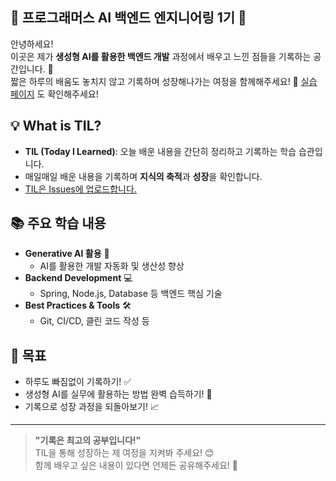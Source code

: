 ## 🌟 프로그래머스 AI 백엔드 엔지니어링 1기 🌟

안녕하세요!  
이곳은 제가 **생성형 AI를 활용한 백엔드 개발** 과정에서 배우고 느낀 점들을 기록하는 공간입니다. 📝  
짧은 하루의 배움도 놓치지 않고 기록하며 성장해나가는 여정을 함께해주세요! 🚀 
[실습 페이지](https://soheegit.github.io/Programmers_AI_BackEnd/index.html) 도 확인해주세요!

## 💡 What is TIL?
- **TIL (Today I Learned)**: 오늘 배운 내용을 간단히 정리하고 기록하는 학습 습관입니다.
- 매일매일 배운 내용을 기록하며 **지식의 축적**과 **성장**을 확인합니다.
- [TIL은 Issues에 업로드합니다.](https://github.com/soheeGit/TIL/issues)

## 📚 주요 학습 내용
- **Generative AI 활용** 🤖  
  - AI를 활용한 개발 자동화 및 생산성 향상
- **Backend Development** 💻  
  - Spring, Node.js, Database 등 백엔드 핵심 기술
- **Best Practices & Tools** 🛠️  
  - Git, CI/CD, 클린 코드 작성 등

## 🎯 목표
- 하루도 빠짐없이 기록하기! ✅  
- 생성형 AI를 실무에 활용하는 방법 완벽 습득하기! 🤩  
- 기록으로 성장 과정을 되돌아보기! 📈  

---

> **"기록은 최고의 공부입니다!"**  
TIL을 통해 성장하는 제 여정을 지켜봐 주세요! 😊  
함께 배우고 싶은 내용이 있다면 언제든 공유해주세요! 🙌
